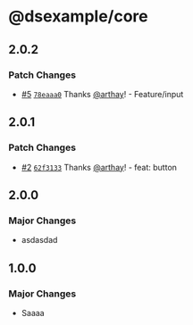 # @dsexample/core

## 2.0.2

### Patch Changes

- [#5](https://github.com/arthay/ds-example/pull/5) [`78eaaa0`](https://github.com/arthay/ds-example/commit/78eaaa0e5ebc5d0e9b267fb0f9d0fe686ec75332) Thanks [@arthay](https://github.com/arthay)! - Feature/input

## 2.0.1

### Patch Changes

- [#2](https://github.com/arthay/ds-example/pull/2) [`62f3133`](https://github.com/arthay/ds-example/commit/62f3133d89dc6fafe3ec11a4d9e62a50fc4edfe0) Thanks [@arthay](https://github.com/arthay)! - feat: button

## 2.0.0

### Major Changes

- asdasdad

## 1.0.0

### Major Changes

- Saaaa
